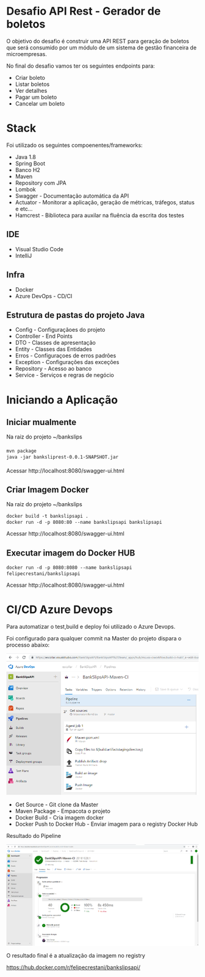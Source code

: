 
# Desafio API Rest - Gerador de boletos

O objetivo do desafio é construir uma API REST para geração de boletos que será consumido por  um módulo de um sistema de gestão financeira de microempresas.

No final do desafio vamos ter os seguintes endpoints para:  
- Criar boleto   
- Listar boletos  
- Ver detalhes  
- Pagar um boleto  
- Cancelar um boleto

# Stack

Foi utilizado os seguintes compoenentes/frameworks:

- Java 1.8
- Spring Boot
- Banco H2
- Maven
- Repository com JPA
- Lombok
- Swagger - Documentação automática da API
- Actuator - Monitorar a aplicação, geração de métricas, tráfegos, status e etc...
- Hamcrest - Biblioteca para auxilar na fluência da escrita dos testes

## IDE

- Visual Studio Code
- IntelliJ

## Infra
- Docker
- Azure DevOps - CD/CI


## Estrutura de pastas do projeto Java

- Config - Configuraçãoes do projeto
- Controller - End Points
- DTO - Classes de apresentação
- Entity - Classes das Entidades
- Erros - Configuraçoes de erros padrões
- Exception - Configurações das exceções
- Repository - Acesso ao banco
- Service - Serviços e regras de negócio

# Iniciando a Aplicação

## Iniciar mualmente

Na raiz do projeto ~/bankslips

####
    mvn package
    java -jar banksliprest-0.0.1-SNAPSHOT.jar
####

Acessar http://localhost:8080/swagger-ui.html

## Criar Imagem Docker

Na raiz do projeto ~/bankslips


    docker build -t bankslipsapi .
    docker run -d -p 8080:80 --name bankslipsapi bankslipsapi


Acessar http://localhost:8080/swagger-ui.html

## Executar imagem do Docker HUB

    docker run -d -p 8080:8080 --name bankslipsapi felipecrestani/bankslipsapi


Acessar http://localhost:8080/swagger-ui.html

# CI/CD Azure Devops

Para automatizar o test,build e deploy foi utilizado o Azure Devops.

Foi configurado para qualquer commit na Master do projeto dispara o processo abaixo:

![Processo de Build](https://github.com/felipecrestani/BankSlips/blob/master/assets/Test%20Build%20Docker%20Push.png?raw=true)

- Get Source - Git clone da Master
- Maven Package - Empacota o projeto
- Docker Build - Cria imagem docker
- Docker Push to Docker Hub - Enviar  imagem para o registry Docker Hub

Resultado do Pipeline

![Resultado do Pipeline](https://github.com/felipecrestani/BankSlips/blob/master/assets/CDCI.png?raw=true)

O resultado final é a atualização da imagem no registry 

https://hub.docker.com/r/felipecrestani/bankslipsapi/


 




